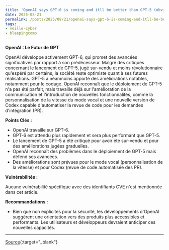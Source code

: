 ```yaml
---
title: 'OpenAI says GPT-6 is coming and itll be better than GPT-5 (obviously)'
date: 2025-08-21
permalink: /posts/2025/08/21/openai-says-gpt-6-is-coming-and-itll-be-better-than-gpt-5-obviously/
tags:
- veille-cyber
- bleepingcomp
---
```

**OpenAI : Le Futur de GPT**

OpenAI développe activement GPT-6, qui promet des avancées significatives par rapport à son prédécesseur. Malgré des critiques concernant le lancement de GPT-5, jugé sur-vendu et moins révolutionnaire qu'espéré par certains, la société reste optimiste quant à ses futures réalisations. GPT-5 a néanmoins apporté des améliorations notables, notamment pour le codage. OpenAI reconnaît que le déploiement de GPT-5 n'a pas été parfait, mais travaille déjà sur l'amélioration de la communication et l'introduction de nouvelles fonctionnalités, comme la personnalisation de la vitesse du mode vocal et une nouvelle version de Codex capable d'automatiser la revue de code pour les demandes d'intégration (PR).

**Points Clés :**

*   OpenAI travaille sur GPT-6.
*   GPT-6 est attendu plus rapidement et sera plus performant que GPT-5.
*   Le lancement de GPT-5 a été critiqué pour avoir été sur-vendu et pour des améliorations jugées graduelles.
*   OpenAI reconnaît des problèmes dans le déploiement de GPT-5 mais défend ses avancées.
*   Des améliorations sont prévues pour le mode vocal (personnalisation de la vitesse) et pour Codex (revue de code automatisée des PR).

**Vulnérabilités :**

Aucune vulnérabilité spécifique avec des identifiants CVE n'est mentionnée dans cet article.

**Recommandations :**

*   Bien que non explicites pour la sécurité, les développements d'OpenAI suggèrent une orientation vers des produits plus accessibles et performants. Les utilisateurs et développeurs devraient anticiper ces nouvelles capacités.

---
[Source](https://www.bleepingcomputer.com/news/artificial-intelligence/openai-says-gpt-6-is-coming-and-itll-be-better-than-gpt-5-obviously/){:target="_blank"}
